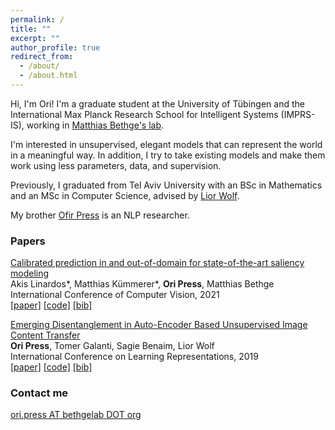 ```yaml
---
permalink: /
title: ""
excerpt: ""
author_profile: true
redirect_from: 
  - /about/
  - /about.html
---
```


Hi, I'm Ori! I'm a graduate student at the University of Tübingen and the International Max Planck Research School for Intelligent Systems (IMPRS-IS), working in [Matthias Bethge's lab](https://bethgelab.org). 


I'm interested in unsupervised, elegant models that can represent the world in a meaningful way. In addition, I try to take existing models and make them work using less parameters, data, and supervision.

Previously, I graduated from Tel Aviv University with an BSc in Mathematics and an MSc in Computer Science, advised by [Lior Wolf](https://www.cs.tau.ac.il/~wolf/).

My brother [Ofir Press](https://ofir.io/) is an NLP researcher.

### Papers

[Calibrated prediction in and out-of-domain for state-of-the-art saliency modeling](https://arxiv.org/pdf/2105.12441.pdf) <br>
Akis Linardos\*, Matthias Kümmerer\*, **Ori Press**, Matthias Bethge <br>
International Conference of Computer Vision, 2021 <br>
[[paper]](https://arxiv.org/pdf/2105.12441.pdf)  [[code]](https://github.com/oripress/ContentDisentanglement) [[bib]](https://scholar.googleusercontent.com/scholar.bib?q=info:mRRWlkjYczQJ:scholar.google.com/&output=citation&scisdr=CgUHfAF6EKP9ntQlT-E:AAGBfm0AAAAAYVMjV-HHjq-00LzXSr98S8QzK2aQDiNr&scisig=AAGBfm0AAAAAYVMjV7CkT2vIqQl-ezPiAHMFiMrREh_A&scisf=4&ct=citation&cd=-1&hl=en&scfhb=1) <br> 


[Emerging Disentanglement in Auto-Encoder Based Unsupervised Image Content Transfer](https://openreview.net/pdf?id=BylE1205Fm) <br>
**Ori Press**, Tomer Galanti, Sagie Benaim, Lior Wolf <br>
International Conference on Learning Representations, 2019 <br>
[[paper]](https://openreview.net/pdf?id=BylE1205Fm)  [[code]](https://github.com/oripress/ContentDisentanglement) [[bib]](https://scholar.google.com/scholar?hl=en&as_sdt=0%2C5&q=Emerging+Disentanglement+in+Auto-Encoder+Based+Unsupervised+Image+Content+Transfer&btnG=) <br> 


### Contact me

[ori.press AT bethgelab DOT org](mailto:ori.press@bethgelab.org)
